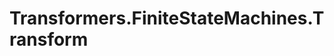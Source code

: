 <h1 id="Transformers.FiniteStateMachines.Transform">Transformers.FiniteStateMachines.Transform</h1>


